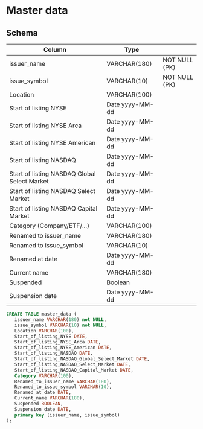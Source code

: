 # Master data


## Schema

 | Column                                       | Type            |          |
 | -------------------------------------------- | --------------- | -------- |
 | issuer_name                                  | VARCHAR(180)    | NOT NULL (PK) |
 | issue_symbol                                 | VARCHAR(10)     | NOT NULL (PK) |
 | Location                                     | VARCHAR(100)    |          |
 | Start of listing NYSE                        | Date yyyy-MM-dd |          |
 | Start of listing NYSE Arca                   | Date yyyy-MM-dd |          |
 | Start of listing NYSE American               | Date yyyy-MM-dd |          |
 | Start of listing NASDAQ                      | Date yyyy-MM-dd |          |
 | Start of listing NASDAQ Global Select Market | Date yyyy-MM-dd |          |
 | Start of listing NASDAQ Select Market        | Date yyyy-MM-dd |          |
 | Start of listing NASDAQ Capital Market       | Date yyyy-MM-dd |          |
 | Category (Company/ETF/...)                   | VARCHAR(100)    |          |
 | Renamed to issuer_name                       | VARCHAR(180)    |          |
 | Renamed to issue_symbol                      | VARCHAR(10)     |          |
 | Renamed at date                              | Date yyyy-MM-dd |          |
 | Current name                                 | VARCHAR(180)    |          |
 | Suspended                                    | Boolean         |          |
 | Suspension date                              | Date yyyy-MM-dd |          |


 ~~~sql
CREATE TABLE master_data (
	issuer_name VARCHAR(180) not NULL,
	issue_symbol VARCHAR(10) not NULL,
	Location VARCHAR(100),
	Start_of_listing_NYSE DATE,
	Start_of_listing_NYSE_Arca DATE,
	Start_of_listing_NYSE_American DATE,
	Start_of_listing_NASDAQ DATE,
	Start_of_listing_NASDAQ_Global_Select_Market DATE,
	Start_of_listing_NASDAQ_Select_Market DATE,
	Start_of_listing_NASDAQ_Capital_Market DATE,
	Category VARCHAR(100),
	Renamed_to_issuer_name VARCHAR(180),
	Renamed_to_issue_symbol VARCHAR(10),
	Renamed_at_date DATE,
	Current_name VARCHAR(180),
	Suspended BOOLEAN,
	Suspension_date DATE,
	primary key (issuer_name, issue_symbol)
);
~~~